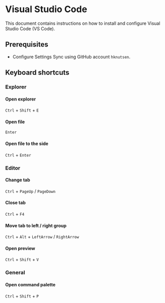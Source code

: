 # Visual Studio Code

This document contains instructions on how to install and configure Visual Studio Code (VS Code).

## Prerequisites

- Configure Settings Sync using GitHub account `hknutsen`.

## Keyboard shortcuts

### Explorer

#### Open explorer

`Ctrl` + `Shift` + `E`

#### Open file

`Enter`

#### Open file to the side

`Ctrl` + `Enter`

### Editor

#### Change tab

`Ctrl` + `PageUp` / `PageDown`

#### Close tab

`Ctrl` + `F4`

#### Move tab to left / right group

`Ctrl` + `Alt` + `LeftArrow` / `RightArrow`

#### Open preview

`Ctrl` + `Shift` + `V`

### General

#### Open command palette

`Ctrl` + `Shift` + `P`
